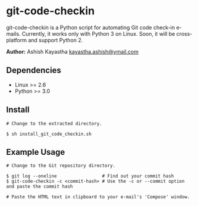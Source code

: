 git-code-checkin
================

git-code-checkin is a Python script for automating Git code check-in e-mails. Currently, it works only with Python 3 on Linux. Soon, it will be cross-platform and support Python 2.

**Author:** Ashish Kayastha <kayastha.ashish@ymail.com>

Dependencies
------------
* Linux >= 2.6
* Python >= 3.0

Install
-------
    # Change to the extracted directory.

    $ sh install_git_code_checkin.sh

Example Usage
-------------
    # Change to the Git repository directory.

    $ git log --oneline			        # Find out your commit hash
    $ git-code-checkin -c <commit-hash>	# Use the -c or --commit option and paste the commit hash

    # Paste the HTML text in clipboard to your e-mail's 'Compose' window.
